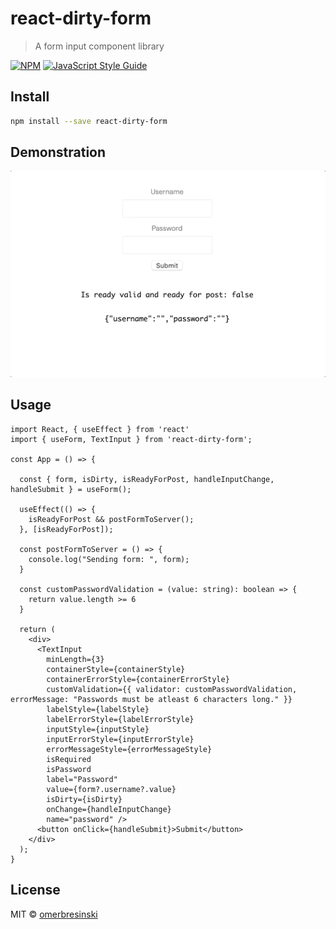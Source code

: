 # react-dirty-form

> A form input component library

[![NPM](https://img.shields.io/npm/v/react-dirty-form.svg)](https://www.npmjs.com/package/react-dirty-form) [![JavaScript Style Guide](https://img.shields.io/badge/code_style-standard-brightgreen.svg)](https://standardjs.com)

## Install

```bash
npm install --save react-dirty-form
```

## Demonstration

![react-dirty-form demonstration](demo.gif)

## Usage

```tsx
import React, { useEffect } from 'react'
import { useForm, TextInput } from 'react-dirty-form';

const App = () => {

  const { form, isDirty, isReadyForPost, handleInputChange, handleSubmit } = useForm();

  useEffect(() => {
    isReadyForPost && postFormToServer();
  }, [isReadyForPost]);

  const postFormToServer = () => {
    console.log("Sending form: ", form);
  }

  const customPasswordValidation = (value: string): boolean => {
    return value.length >= 6
  }

  return (
    <div>
      <TextInput
        minLength={3}
        containerStyle={containerStyle}
        containerErrorStyle={containerErrorStyle}
        customValidation={{ validator: customPasswordValidation, errorMessage: "Passwords must be atleast 6 characters long." }}
        labelStyle={labelStyle}
        labelErrorStyle={labelErrorStyle}
        inputStyle={inputStyle}
        inputErrorStyle={inputErrorStyle}
        errorMessageStyle={errorMessageStyle}
        isRequired
        isPassword
        label="Password"
        value={form?.username?.value}
        isDirty={isDirty}
        onChange={handleInputChange}
        name="password" />
      <button onClick={handleSubmit}>Submit</button>
    </div>
  );
}
```

## License

MIT © [omerbresinski](https://github.com/omerbresinski)
